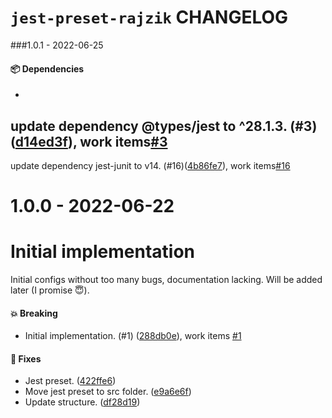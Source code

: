 # `jest-preset-rajzik` CHANGELOG

<!-- MONODEPLOY:BELOW -->

###1.0.1 - 2022-06-25

#### 📦 Dependencies

-
update dependency @types/jest to ^28.1.3. (#3)([d14ed3f](https://github.com/rajzik/configs/commit/d14ed3fcf7c29bad85707af6476d9047d5490398)), work items[#3](https://github.com/rajzik/configs/issues/3)
-
update dependency jest-junit to v14. (#16)([4b86fe7](https://github.com/rajzik/configs/commit/4b86fe79d2ccf7dbfef92a7c9100cb042807e432)), work items[#16](https://github.com/rajzik/configs/issues/16)





# 1.0.0 - 2022-06-22

# Initial implementation

Initial configs without too many bugs, documentation lacking. Will be added later (I promise 😇).

#### 💥 Breaking

- Initial implementation. (#1) ([288db0e](https://github.com/rajzik/configs/commit/288db0e500fd2c2a9d52a2e9d7570fa37099ab5e)), work items [#1](https://github.com/rajzik/configs/issues/1)

#### 🐞 Fixes

- Jest preset. ([422ffe6](https://github.com/rajzik/configs/commit/422ffe6132fd321740ec83311462901408dfa36d))
- Move jest preset to src folder. ([e9a6e6f](https://github.com/rajzik/configs/commit/e9a6e6ff94463bde1d4427da44f066a82c078740))
- Update structure. ([df28d19](https://github.com/rajzik/configs/commit/df28d19a23c892dee09c07f80df2a56c428f7b7a))




